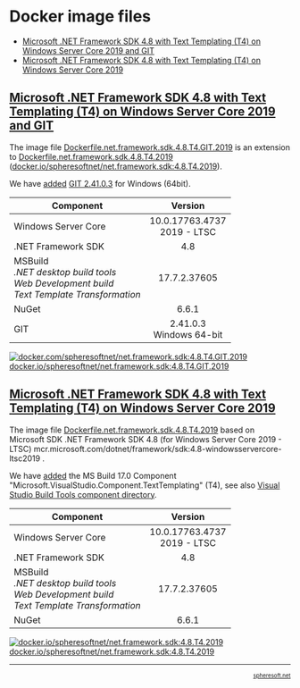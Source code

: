 # Docker image files

- [Microsoft .NET Framework SDK 4.8 with Text Templating (T4) on Windows Server Core 2019 and GIT](##microsoft-net-framework-sdk-48-with-text-templating-t4-on-windows-server-core-2019-and-git)
- [Microsoft .NET Framework SDK 4.8 with Text Templating (T4) on Windows Server Core 2019](#microsoft-net-framework-sdk-48-with-text-templating-t4-on-windows-server-core-2019)



## [Microsoft .NET Framework SDK 4.8 with Text Templating (T4) on Windows Server Core 2019 and GIT](#)

The image file [Dockerfile.net.framework.sdk.4.8.T4.GIT.2019](Dockerfile.net.framework.sdk.4.8.T4.GIT.2019)
is an extension to [Dockerfile.net.framework.sdk.4.8.T4.2019](Dockerfile.net.framework.sdk.4.8.T4.2019) ([docker.io/spheresoftnet/net.framework.sdk:4.8.T4.2019](https://hub.docker.com/layers/spheresoftnet/net.framework.sdk/4.8.T4.2019/images/sha256-1253b2b6895ac8a80c9cfb060cbfce5eb3c2226f666390bd7a44c16f552f1c10)).

We have [added](Dockerfile.net.framework.sdk.4.8.T4.GIT.2019#L8-L12) [GIT 2.41.0.3](https://github.com/git-for-windows/git/releases/download/v2.41.0.windows.3/Git-2.41.0.3-64-bit.exe) for Windows (64bit).

| Component           | Version      |
| ---                 | :-:          |
| Windows Server Core | 10.0.17763.4737<br/>2019 - LTSC |
| .NET Framework SDK  | 4.8          |
| MSBuild<br/>*.NET desktop build tools*<br/>*Web Development build*<br/>*Text Template Transformation*| 17.7.2.37605 |
| NuGet               | 6.6.1        |
| GIT                 | 2.41.0.3<br/>Windows 64-bit |

[![docker.com/spheresoftnet/net.framework.sdk:4.8.T4.GIT.2019](https://www.docker.com/wp-content/uploads/2023/04/cropped-Docker-favicon-32x32.png) docker.io/spheresoftnet/net.framework.sdk:4.8.T4.GIT.2019](https://hub.docker.com/layers/spheresoftnet/net.framework.sdk/4.8.T4.GIT.2019/images/sha256-1f1dc70d666020b22eac3868c680aa1e4921b071ca1a1f74464d8c61be141023)



## [Microsoft .NET Framework SDK 4.8 with Text Templating (T4) on Windows Server Core 2019](#)

The image file [Dockerfile.net.framework.sdk.4.8.T4.2019](Dockerfile.net.framework.sdk.4.8.T4.2019)
based on Microsoft SDK .NET Framework SDK 4.8 (for Windows Server Core 2019 - LTSC)
mcr.microsoft.com/dotnet/framework/sdk:4.8-windowsservercore-ltsc2019 .

We have [added](Dockerfile.net.framework.sdk.4.8.T4.2019#L16-L20) the MS Build 17.0 Component "Microsoft.VisualStudio.Component.TextTemplating" (T4), see also
[Visual Studio Build Tools component directory](https://learn.microsoft.com/en-us/visualstudio/install/workload-component-id-vs-build-tools?view=vs-2022).

| Component           | Version      |
| ---                 | :-:          |
| Windows Server Core | 10.0.17763.4737<br/>2019 - LTSC |
| .NET Framework SDK  | 4.8          |
| MSBuild<br/>*.NET desktop build tools*<br/>*Web Development build*<br/>*Text Template Transformation*| 17.7.2.37605 |
| NuGet               | 6.6.1        |

[![docker.io/spheresoftnet/net.framework.sdk:4.8.T4.2019](https://www.docker.com/wp-content/uploads/2023/04/cropped-Docker-favicon-32x32.png) docker.io/spheresoftnet/net.framework.sdk:4.8.T4.2019](https://hub.docker.com/layers/spheresoftnet/net.framework.sdk/4.8.T4.2019/images/sha256-1253b2b6895ac8a80c9cfb060cbfce5eb3c2226f666390bd7a44c16f552f1c10)



<!-- FOOTER -->
<hr style="height: 1px" />
<a href="http://spheresoft.net" style="font-size: 0.7em; float: right">spheresoft.net</a>
